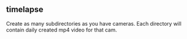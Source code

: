 ## timelapse

Create as many subdirectories as you have cameras. Each directory will contain daily created mp4 video for that cam.